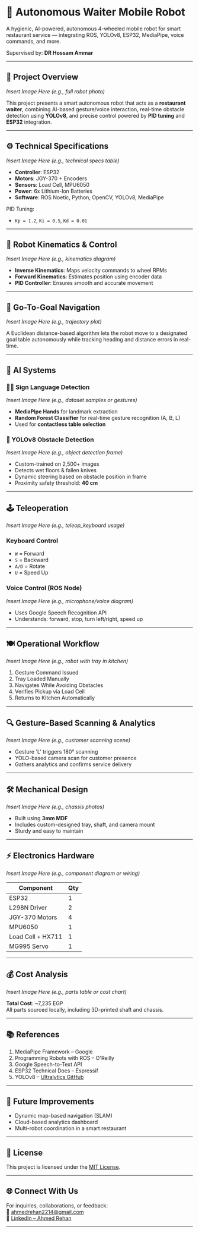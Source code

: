 # 🤖 Autonomous Waiter Mobile Robot

A hygienic, AI-powered, autonomous 4-wheeled mobile robot for smart restaurant service — integrating ROS, YOLOv8, ESP32, MediaPipe, voice commands, and more.



Supervised by: **DR Hossam Ammar**

---

## 📸 Project Overview
*Insert Image Here (e.g., full robot photo)*

This project presents a smart autonomous robot that acts as a **restaurant waiter**, combining AI-based gesture/voice interaction, real-time obstacle detection using **YOLOv8**, and precise control powered by **PID tuning** and **ESP32** integration.

---

## ⚙️ Technical Specifications
*Insert Image Here (e.g., technical specs table)*

- **Controller**: ESP32  
- **Motors**: JGY-370 + Encoders  
- **Sensors**: Load Cell, MPU6050  
- **Power**: 6x Lithium-Ion Batteries  
- **Software**: ROS Noetic, Python, OpenCV, YOLOv8, MediaPipe

PID Tuning:
- `Kp = 1.2`, `Ki = 0.5`, `Kd = 0.01`

---

## 📐 Robot Kinematics & Control
*Insert Image Here (e.g., kinematics diagram)*

- **Inverse Kinematics**: Maps velocity commands to wheel RPMs  
- **Forward Kinematics**: Estimates position using encoder data  
- **PID Controller**: Ensures smooth and accurate movement

---

## 🧭 Go-To-Goal Navigation
*Insert Image Here (e.g., trajectory plot)*

A Euclidean distance-based algorithm lets the robot move to a designated goal table autonomously while tracking heading and distance errors in real-time.

---

## 🧠 AI Systems

### 🧏‍♀️ Sign Language Detection
*Insert Image Here (e.g., dataset samples or gestures)*

- **MediaPipe Hands** for landmark extraction  
- **Random Forest Classifier** for real-time gesture recognition (A, B, L)  
- Used for **contactless table selection**

### 🧊 YOLOv8 Obstacle Detection
*Insert Image Here (e.g., object detection frame)*

- Custom-trained on 2,500+ images  
- Detects wet floors & fallen knives  
- Dynamic steering based on obstacle position in frame  
- Proximity safety threshold: **40 cm**

---

## 🕹️ Teleoperation
*Insert Image Here (e.g., teleop_keyboard usage)*

### Keyboard Control
- `W` = Forward  
- `S` = Backward  
- `A/D` = Rotate  
- `U` = Speed Up

### Voice Control (ROS Node)
*Insert Image Here (e.g., microphone/voice diagram)*

- Uses Google Speech Recognition API  
- Understands: forward, stop, turn left/right, speed up

---

## 🍽️ Operational Workflow
*Insert Image Here (e.g., robot with tray in kitchen)*

1. Gesture Command Issued  
2. Tray Loaded Manually  
3. Navigates While Avoiding Obstacles  
4. Verifies Pickup via Load Cell  
5. Returns to Kitchen Automatically

---

## 🔍 Gesture-Based Scanning & Analytics
*Insert Image Here (e.g., customer scanning scene)*

- Gesture 'L' triggers 180° scanning  
- YOLO-based camera scan for customer presence  
- Gathers analytics and confirms service delivery

---

## 🛠️ Mechanical Design
*Insert Image Here (e.g., chassis photos)*

- Built using **3mm MDF**  
- Includes custom-designed tray, shaft, and camera mount  
- Sturdy and easy to maintain

---

## ⚡ Electronics Hardware
*Insert Image Here (e.g., component diagram or wiring)*

| Component        | Qty |  
|------------------|-----|  
| ESP32            | 1   |  
| L298N Driver     | 2   |  
| JGY-370 Motors   | 4   |  
| MPU6050          | 1   |  
| Load Cell + HX711| 1   |  
| MG995 Servo      | 1   |  

---

## 💰 Cost Analysis
*Insert Image Here (e.g., parts table or cost chart)*

**Total Cost**: ~7,235 EGP  
All parts sourced locally, including 3D-printed shaft and chassis.

---

## 📚 References

1. MediaPipe Framework – Google  
2. Programming Robots with ROS – O'Reilly  
3. Google Speech-to-Text API  
4. ESP32 Technical Docs – Espressif  
5. YOLOv8 – [Ultralytics GitHub](https://github.com/ultralytics/ultralytics)

---

## 🧠 Future Improvements

- Dynamic map-based navigation (SLAM)  
- Cloud-based analytics dashboard  
- Multi-robot coordination in a smart restaurant

---

## 📎 License

This project is licensed under the [MIT License](LICENSE).

---

## 🌐 Connect With Us

For inquiries, collaborations, or feedback:  
📧 [ahmedrehan2214@gmail.com](mailto:ahmedrehan2214@gmail.com)  
🔗 [LinkedIn – Ahmed Rehan](https://www.linkedin.com/in/ahmed-rehan-080604267/)

---

